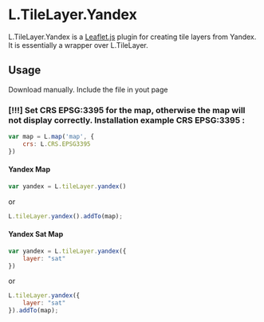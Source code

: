# L.TileLayer.Yandex
L.TileLayer.Yandex is a [Leaflet.js](https://leafletjs.com) plugin for creating tile layers from Yandex. It is essentially a wrapper over L.TileLayer.

## Usage
Download manually. Include the file in yout page

### [!!!] Set CRS EPSG:3395 for the map, otherwise the map will not display correctly. Installation example CRS EPSG:3395 :
```js
var map = L.map('map', {
    crs: L.CRS.EPSG3395
})
```

#### Yandex Map
```js
var yandex = L.tileLayer.yandex() 
```
or
```js
L.tileLayer.yandex().addTo(map);
```

#### Yandex Sat Map
```js
var yandex = L.tileLayer.yandex({
    layer: "sat"
}) 
```
or
```js
L.tileLayer.yandex({
    layer: "sat"
}).addTo(map);
```
